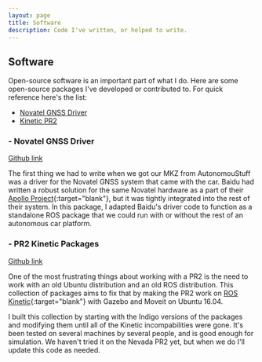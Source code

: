 ```yaml
---
layout: page
title: Software
description: Code I've written, or helped to write.
---
```


## Software



Open-source software is an important part of what I do. Here are some
open-source packages I've developed or contributed to. For quick
reference here's the list:

- [Novatel GNSS Driver](#gnss-driver)
- [Kinetic PR2](#pr2-kinetic)

### - <a name="gnss-driver"></a> Novatel GNSS Driver

[Github link](https://github.com/RichardKelley/gnss_driver)

The first thing we had to write when we got our MKZ from
AutonomouStuff was a driver for the Novatel GNSS system that came with
the car. Baidu had written a robust solution for the same Novatel
hardware as a part of their [Apollo
Project](http://apollo.auto/){:target="blank"}, but it was tightly
integrated into the rest of their system. In this package, I adapted
Baidu's driver code to function as a standalone ROS package that we
could run with or without the rest of an autonomous car platform.

### - <a name="pr2-kinetic"></a> PR2 Kinetic Packages

[Github link](https://github.com/RichardKelley/kinetic_pr2)

One of the most frustrating things about working with a PR2 is the
need to work with an old Ubuntu distribution and an old ROS
distribution. This collection of packages aims to fix that by making
the PR2 work on [ROS
Kinetic](http://wiki.ros.org/kinetic){:target="blank"} with Gazebo and
Moveit on Ubuntu 16.04.

I built this collection by starting with the Indigo versions of the
packages and modifying them until all of the Kinetic incompabilities
were gone. It's been tested on several machines by several people, and
is good enough for simulation. We haven't tried it on the Nevada PR2
yet, but when we do I'll update this code as needed.





